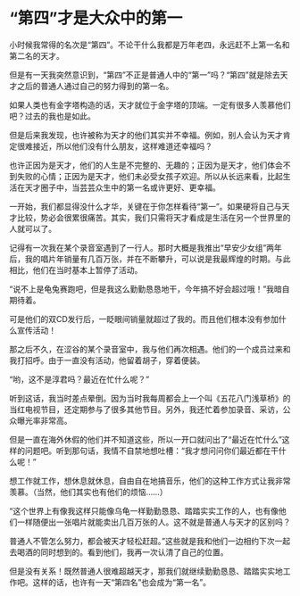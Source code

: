 # “第四”才是大众中的第一

小时候我常得的名次是“第四”。不论干什么我都是万年老四，永远赶不上第一名和第二名的天才。 

但是有一天我突然意识到，“第四”不正是普通人中的“第一”吗？“第四”就是除去天才之后的普通人通过自己的努力得到的第一名。 

如果人类也有金字塔构造的话，天才就位于金字塔的顶端。一定有很多人羡慕他们吧？过去的我也是如此。 

但是后来我发现，也许被称为天才的他们其实并不幸福。例如，别人会认为天才肯定很难接近，所以他们没有什么朋友，这样难道还幸福吗？ 

也许正因为是天才，他们的人生是不完整的、无趣的；正因为是天才，他们体会不到失败的心情；正因为是天才，他们未必受女孩子欢迎。所以从长远来看，比起生活在天才圈子中，当芸芸众生中的第一名或许更好、更幸福。 

一开始，我们都显得没什么才华，关键在于你怎样看待“第一”。如果硬将自己与天才比较，势必会很累很痛苦。其实，我们只需将天才看成是生活在另一个世界里的人就可以了。 

记得有一次我在某个录音室遇到了一行人。那时大概是我推出“早安少女组”两年后，我的唱片年销量有几百万张，并在不断攀升，可以说是我最辉煌的时期。与此相比，他们在当时基本上暂停了活动。 

“说不上是龟兔赛跑吧，但是我这么勤勤恳恳地干，今年搞不好会超过哦！”我暗自期待着。 

可是他们的双CD发行后，一眨眼间销量就超过了我的。而且他们根本没有参加什么宣传活动！ 

那之后不久，在涩谷的某个录音室中，我与他们再次相遇。他们的一个成员过来和我打招呼。由于一直没有活动，他留着胡子，穿着便装。 

“哟，这不是淳君吗？最近在忙什么呢？” 

听到这话，我当时差点晕倒。因为当时我每周都会上一个叫《五花八门浅草桥》的当红电视节目，还定期参与了很多其他节目。另外，我还忙着参加录音、采访，公众曝光率非常高。 

但是一直在海外休假的他们并不知道这些，所以一开口就问出了“最近在忙什么”这样的问题吧。听到那句话，我情不自禁地想吐槽：“我才想问问你们最近都在干什么呢！” 

想工作就工作，想休息就休息，自由自在地搞音乐，他们的这种工作方式让我非常羡慕。（当然，他们其实也有他们的烦恼……） 

“这个世界上有像我这样只能像乌龟一样勤勤恳恳、踏踏实实工作的人，也有像他们一样随便出一张唱片就能卖出几百万张的人。这不就是普通人与天才的区别吗？ 

普通人不管怎么努力，都会被天才轻松赶超。”这些就是我和他们一边相约下次一起去喝酒的同时想到的。看到他们，我再一次认清了自己的位置。 

但是没有关系！既然普通人很难超越天才，那我们就继续勤勤恳恳、踏踏实实地工作吧。这样的话，也许有一天“第四名”也会成为“第一名”。